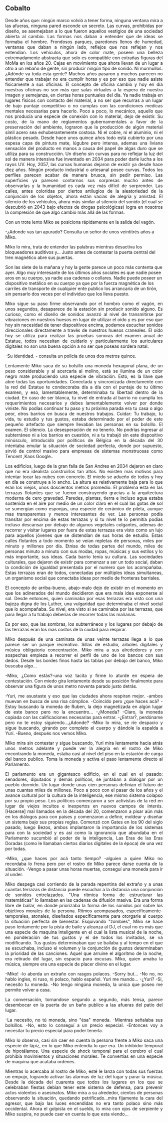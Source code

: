 ## Cobalto

<p align="justify">
Desde años que: ningún marco volvió a tener forma, ninguna ventana mira a las afueras, ninguna pared esconde un secreto. Las curvas, prohibidas por diseño, se asemejaban a lo que fueron aquellos vestigios de una sociedad abierta al cambio. Las formas nos daban a entender que de ideas se formaba el hombre. Frondosos parques, paredones llenos de humedad, ventanas que daban a ningún lado, reflejos que nos reflejan y nos entendían. Los vehículos, ahora de color mate, poseen una belleza extremadamente abstracta que solo es compatible con extrañas figuras del MoMa en los años 20. Cajas en movimiento que ahora llevan de un lugar a otro a un rebaño de gente, sin producir ningún tipo de sonido. Ni murmullos. ¿Adónde va toda esta gente? Muchos años pasaron y muchos parecen no entender que trabajar no era cumplir horas y es por eso que nadie asiste físicamente a sus oficinas. El concepto de oficina cambio y hoy en día nuestras oficinas no son más que salas virtuales a la espera de nuestra imagen y semejanza, en ciertas horas puntuales del día. Ya nadie trabaja en lugares físicos con contacto del material, a no ser que recurras a un lugar de bajo puntaje competitivo o no cumplas con las condiciones medicas mentales necesarias para hacerlo. 
Poco a poco, lo mecánico, aquello que nos producía una especie de conexión con lo material, dejo de existir. Su costo, de la mano de reglamentos gubernamentales a favor de la preservación del ambiente, lograron que la producción de algún material símil acero sea exhuberantemente costosa. Ni el cobre, ni el aluminio, ni el plástico pesado. Desde hace unos quince años todo está cubierto por una espesa capa de pintura mate, lúgubre pero intensa, ademas una liviana sensación del producto en manos a causa del papel de algas duro que se utiliza para su construcción. Un diseño sin curvas para no reflejar la luz del sol de manera intensiva fue inventado en 2034 para poder darle lucha a los rayos UV. Hoy, 2057, las curvas humanas dejaron de existir ya desde hace diez años. Ningún producto industrial o artesanal posee curvas. Todos los perfiles parecen acabar de manera brusca, sin pedir permiso. Las superficies ya parecen contarnos sus sorpresas mucho antes de observarlas y la humanidad es cada vez más difícil de sorprender. Las calles, antes coloridas por ciertos artilugios de la aleatoriedad de la conjunción de los objetos, ahora están vacías de alegría y amistad. El silencio de los vehículos, ahora más similar al silencio del sonido (el cual se descubrió en 2043 bajo efectos de drogas psicológicas) logra en nosotros la compresión de que algo cambio más allá de las formas.
</p>

<p align="justify">
Con un trote lento Miko se posiciona rápidamente en la salida del vagón.

-¿Adonde vas tan apurado? Consulta un señor de unos veintitrés años a Miko.

Miko lo mira, trata de entender las palabras mientras desactiva los bloqueadores auditivos y… Justo antes de contestar la puerta central del tren magnético abre sus puertas.

Son las siete de la mañana y hoy la gente parece un poco más contenta que ayer. Algo muy interesante de los últimos años sociales es que nadie posee aros en su cuerpo, ya nadie usa cadenas o collares. Nadie puede poseer un dispositivo metálico en su cuerpo ya que por la fuerza magnética de los carriles de transporte de cualquier ente publico los arrancaría de un tirón, sin pensarlo dos veces por el individuo que los lleva puesto.

</p>

<p align="justify">
Miko sigue su paso firme observando por el hombro como el vagón, en unos segundos, desaparece de la estación sin producir sonido alguno. Es curioso, como el diseño de sonidos avanzó al nivel de transmitirse por vibraciones en nuestros huesos en lugar de utilizar el oído y es por eso que hoy sin necesidad de tener dispositivos encima, podemos escuchar sonidos direccionales directamente a través de nuestros huesos craneales. El oído hoy se utiliza para realizar las pruebas sonoras del examen anual de Estatue, todos necesitan de cuidarlo y particularmente los auriculares digitales no son una buena opción a no ser que poseas sordera natal.

-Su identidad. - consulta un policía de unos dos metros quince.</p>

<p align="justify">
Lentamente Miko saca de su bolsillo una moneda hexagonal plana, de un peso considerable y al acercarla al molino, está se ilumina de un color negro mate produciendo una especie de vibración. Esto, es la llave que abre todas las oportunidades. Conectada y sincronizada directamente con la red del Estatue te condecoraba día a día con el puntaje de tu último examen, y eso, lamentablemente, determinaba tu libertad dentro de la ciudad. En caso de ser blanca, tu nivel de entrada al barrio no cumplía los requerimientos necesarios y debes lamentablemente volver por donde viniste. No podías continuar tu paso y tu próxima parada era tu casa o algo peor, otros barrios en busca de nuestros trabajos. Cuidar: Tu trabajo, tu vida, tu estudio y tus gustos, estaba determinado por el poder de este pequeño artefacto que siempre llevaban las personas en su bolsillo. El examen. El silencio. La desesperación de no tenerlo. No podrías ingresar al subterráneo ni a los barrios en cuestión, ni a tu trabajó sin este dispositivo minúsculo, introducido por políticos de Bélgica en la década del 30 intentaba emular la situación de sociedad perfecta, donde por supuesto, sirvió de control masivo para empresas de sistemas monstruosas como Tencent
,Kaos
Google..</p>

<p align="justify">
Los edificios, luego de la gran falla de San Andres en 2034 dejaron en claro que no era idealista construirlos tan altos. No existen mas motivos para intentar tocar las nubes con concreto. El miedo se adueño de todos y hoy en día se construye a lo ancho. La altura es relativamente baja para lo que eran los viejos, unos doscientos metros promedio. El problema esta en las terrazas flotantes que se fueron construyendo gracias a la arquitectura moderna de cero gravedad. Paredes, plantas, tierra e incluso agua estaba sostenida en el aire por medio de un color claro en el cual las gotas de sol se sumergían como esponjas, una especie de cerámico de pileta, aunque mas transparentes y menos interesantes de ver. Las personas podía transitar por encima de estas terrazas y si tu nivel te lo permitía podías incluso descansar por debajo de algunos vegetales colgantes, ademas de recorrer y visitar lugares por fuera de estas terrazas era visto como un lujo para aquellos jóvenes que se distendían de sus horas de estudio. Estas calles flotantes a todo momento se veían repletas de personas, miles por minuto y millones por día. Etnias de todas partes del mundo, miles de personas minuto a minuto con sus modas, ropas, músicas y sus estilos y lo más importante, sus ideas. Cada barrio tenía su cultura. Las sociedades culturales, que dejaron de existir para comenzar a ser un todo social, daban la condición de igualdad presentada por el numero que los acompañaba. Estas terrazas eran de todos, conectadas por múltiples ideas simultaneas, un organismo social que conectaba ideas por medio de fronteras barriales.</p>

<p align="justify">
El concepto de arriba-bueno, abajo-malo dejo de existir en el momento en que los adinerados del mundo decidieron que era mala idea exponerse al sol. Desde entonces, quien caminaba por esas terrazas era visto con una bajeza digna de los Luther, una vulgaridad que determinaba el nivel social que lo acompañaba. Su nivel, era visto si se caminaba por las terrazas, que para llegar a tu trabajo deberías de recorrer todas las mañanas.</p>

<p align="justify">
Es por eso, que las sombras, los subterráneos y los lugares por debajo de las terrazas eran los mas costos de la ciudad para respirar.</p>

<p align="justify">
Miko después de una caminata de unas veinte terrazas llega a lo que parece ser un parque recreativo. Sillas de estudio, arboles digitales y música obligatoria concentración. Miko mira a sus alrededores y con sospechas empieza a recorrer el perfil de uno de los bancos con sus dedos. Desde los bordes finos hasta las tablas por debajo del banco, Miko buscaba algo...</p>

<p align="justify">
-Miko, ¿Como estás?-una voz tacita y firme lo aturde en espera de contestación. Con miedo gira lentamente desde su posición finalmente para observar una figura de unos metro noventa parado justo detrás.</p>

<p align="justify">
-Yuri, me asustaste y eso que las ciudades ahora respiran mejor. -ambos muevan en busca de una risa cómplice.
-Coincido pero ¿que haces acá?
-Estoy buscando la moneda de Ruben, la dejo magnetizada en algún lugar de este banco pero no la encuentro...
-¿Moneda?
-Claro, la moneda copiada con las calificaciones necesarias para entrar.
-¿Entrar?, perdóname pero no te estoy siguiendo...¿Adonde?
-Miko lo mira, se ríe despacio y sigue buscando, girando por completo el cuerpo y dándole la espalda a Yuri.
-Bueno, después nos vemos Miko.</p>

<p align="justify">
Miko mira sin contestar y sigue buscando, Yuri mira lentamente hacia atrás unos metros adelante y puede ver la alegría en el rostro de Miko encontrando la moneda, estaba casi al nivel del piso en la estación de carga del banco publico. Toma la moneda y activa el paso lentamente directo al Parlamento.</p>

<p align="justify">
El parlamento era un gigantesco edificio, en el cual en el pasado: senadores, diputados y demás políticos, se juntaban a dialogar por un pueblo dormido. Un lugar donde unas cien personas definían el futuro de unas cuantas miles de millones. Poco a poco con el pasar de los años y el avance cultural por la cultura de la inteligencia, ese mismo sistema colapso por su propio peso. Los políticos comenzaron a ser activistas de la red en lugar de viejos incultos e inexpertos en nuevos campos de interés. [Hacerse] mal llamados en la década del 20, comenzaron a pisar aún más en los diálogos para con países y comenzaron a definir, moldear y diseñar un sistema bajo sus propias reglas. Comenzó con Gates en los 90 del siglo pasado, luego Bezos, ambos implantaron la importancia de los sistemas para con la sociedad y es así como la ignorancia que abundaba en el Parlamento sucumbió al poder de la inteligencia, Las Eras de las Eras Doradas (como le llamaban ciertos diarios digitales de la época) de una vez por todas.</p>

<p align="justify">
-Miko, ¿que haces por acá tanto tiempo? -alguien a quien Miko no recordaba lo frena pero por el rostro de Miko parece darse cuenta de la situación.
-Vengo a pasar unas horas muertas, conseguí una moneda para ir al under.</p>

<p align="justify">
Miko despega casi corriendo de la parada repentina del extraño y a unas cuantas terrazas de distancia puede escuchar a la distancia una conjunción de sonidos entrelazados. "Una rítmica forma de estructurar las matemáticas" lo llamaban en las cadenas de difusión masiva. Era una forma libre de bailar, en donde priorizaba la forma de los sonidos por sobre los objetivos morales de la persona. Ritmos acompasados, específicamente-temporales, atonales, diseñados específicamente para otorgarle al cuerpo la situación perfecta de bienestar. Esquivando "zombies", Miko se hace paso lentamente por la pista de baile y alcanza al DJ, el cual no es más que una especie de maquina inteligente en el cual la lista musical de la noche, en ponderación de tus gustos y el de todos los invitados, se va modificando. Tus gustos determinaban que se bailaba y al tempo en el que se escuchaba, incluso el volumen y la conjunción de gustos determinaban la prioridad de las canciones. Aquel que arruine el algoritmo de la noche, era retirado del lugar, sin espacio para excusas. Miko, quien amaba la música, siempre era una especie de placer divino en el lugar.</p>

<p align="justify">
-Miko! -lo aborda un extraño con rasgos polacos.
-Sorry but...
-No no, no hablo ingles, ni ruso, ni polaco, hablo español. Yuri me mando...
-¿Yuri?
-Si, necesito tu moneda.
-No tengo ningúna moneda, la unica que poseo me permite volver a casa.</p>

<p align="justify">
La conversación, tornandose segundo a segundo, más tensa, parece desembocar en la puerta de un baño publico a las afueras del patio del lugar.</p>

<p align="justify">
-La necesito, no tú moneda, sino "ésa" moneda. -Mientras señalaba sus bolsillos.
-No, esto lo conseguí a un precio especial.
-Entonces voy a necesitar tu precio especial para poder tenerla.
</p>

<p align="justify">
Miko lo observa, casi sin caer en cuenta la persona frente a Miko saca una especie de lápiz, en lo que Miko entendía lo que era. Un inhibidor temporal de hipotálamos. Una especie de shock temporal para el cerebro el cual prohibía movimientos y situaciones morales. Te convertías en una especie de maquina que acataba ordenes.
</p>

<p align="justify">
Mientras lo acercaba al rostro de Miko, esté le lanza con todas sus fuerzas un empujo, logrando activar las alarmas de luz del lugar y parar la música. Desde la década del cuarenta que todos los lugares en los que se celebraban fiestas debían tener este sistema de defensa, para prevenir actos violentos o asesinatos. Miko mira a su alrededor, cientos de personas observando la situación, quedando petrificado...mira fijamente la cara del agresor, que bajo las luces encendidas no era tanto polaco sino más occidental. Ahora el golpista en el sueldo, lo mira con ojos de serpiente y Miko suspira, no puede caer en cuenta lo que esta viendo...

</p>
